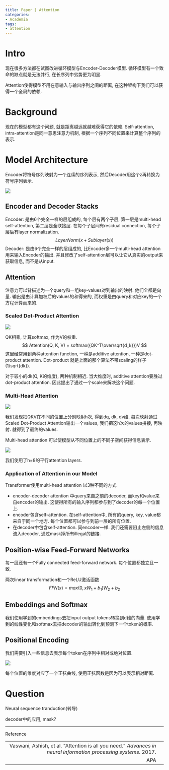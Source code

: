 ```yaml
---
title: Paper | Attention
categories:
- Academia
tags:
- attention
---
```


# Intro

现在很多方法都在试图改进循环模型与Encoder-Decoder模型. 循环模型有一个致命的缺点就是无法并行, 在长序列中劣势更为明显.

Attention使得模型不用在意输入与输出序列之间的距离, 在这种架构下我们可以获得一个全局的依赖.

<!--more-->

# Background

现在的模型都有这个问题, 就是距离越远就越难获得它的依赖. Self-attention, intra-attention是同一意思注意力机制, 根据一个序列不同位置来计算整个序列的表示.

# Model Architecture

Encoder将符号序列映射为一个连续的序列表示, 然后Decoder用这个z再转换为符号序列表示.

![](https://s2.loli.net/2022/01/18/zH1I6UhNDwgbmiL.png)

## Encoder and Decoder Stacks

Encoder: 是由6个完全一样的层组成的, 每个层有两个子层, 第一层是multi-head self-attention, 第二层是全联接层. 在每个子层间有residual connection, 每个子层后有layer normalization.
$$
LayerNorm(x+Sublayer(x))
$$
Decoder: 是由6个完全一样的层组成的, 比Encoder多一个multi-head attention用来输入Encoder的输出. 并且修改了self-attention层可以让它从真实的output来获取信息, 而不是从input.

## Attention

注意力可以背描述为一个query和一组key-values对到输出的映射. 他们全都是向量. 输出是由计算加权后的values的和得来的, 而权重是由query和对应key的一个方程计算而来的.

### Scaled Dot-Product Attention

![](https://s2.loli.net/2022/01/18/XUJkjF59NGWMDuc.png)

QK相乘, 计算softmax, 作为V的权重.
$$
Attention(Q, K, V) = softmax({QK^T\over\sqrt{d_k}})V
$$
这里经常用到两种attention function, 一种是additive attention, 一种是dot-product attention. Dot-product 就是上面的那个算法不带scaling的样子(1/sqrt{dk}).

对于较小的dk(Q, K的维度), 两种机制相近. 当大维度时, additive attention要胜过dot-product attention. 因此提出了通过一个scale来解决这个问题.

### Multi-Head Attention

![](https://s2.loli.net/2022/01/18/7zgkUTXGOmnMf5s.png)

我们发现把QKV在不同的位置上分别映射h次, 得到dq, dk, dv维. 每次映射通过Scaled Dot-Product Attention输出一个values, 我们把这h次的values拼接, 再映射. 就得到了最终的values.

Multi-head attention 可以使模型从不同位置上的不同子空间获得信息表示.

![](https://blogimg-1304875656.cos.ap-hongkong.myqcloud.com//20220118214436.png)

我们使用了h=8的平行attention layers.

### Application of Attention in our Model

Transformer使用multi-head attention 以3种不同的方式

- encoder-decoder attention 中query来自之前的decoder, 而key和value来自encoder的输出. 这使得所有的输入序列都参与到了decoder的每一个位置上.
- encoder包含self-attention. 在self-attention中, 所有的query, key, value都来自于同一个地方. 每个位置都可以参与到前一层的所有位置.
- 在decoder中包含self-attention. 同encoder一样. 我们还需要阻止左侧的信息流入decoder, 通过mask掉所有illegal的链接.

## Position-wise Feed-Forward Networks

每一层还有一个Fully connected feed-forward network. 每个位置都独立且一致.

两次linear transformation和一个ReLU激活函数
$$
FFN(x) = max(0, xW_1+b_1)W_2+b_2
$$

## Embeddings and Softmax

我们使用学到的embeddings去把input output tokens转换到d维的向量. 使用学到的线性变化和softmax去把decoder的输出转化到预测下一个token的概率.

## Positional Encoding

我们需要引入一些信息去表示每个token在序列中相对或绝对位置.

![](https://blogimg-1304875656.cos.ap-hongkong.myqcloud.com//20220118221725.png)

每个位置的维度对应了一个正弦曲线, 使用正弦函数是因为可以表示相对距离.

# Question

Neural sequence tranduction(转导)

decoder中的应用, mask?

---

Reference

|                                                              |      |
| -----------------------------------------------------------: | ---- |
| Vaswani, Ashish, et al. "Attention is all you need." *Advances in neural information processing systems*. 2017. |      |
|                                                          APA |      |